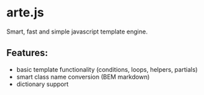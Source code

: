# arte.js
Smart, fast and simple javascript template engine.

## Features:
- basic template functionality (conditions, loops, helpers, partials)
- smart class name conversion (BEM markdown)
- dictionary support
